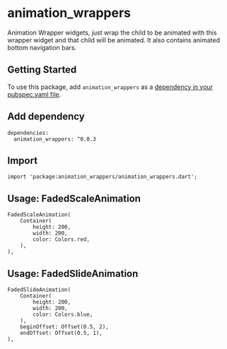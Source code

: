 # animation_wrappers

Animation Wrapper widgets, just wrap the child to be animated with this wrapper widget and that child will be animated. It also contains animated bottom navigation bars.

## Getting Started

To use this package, add `animation_wrappers` as a [dependency in your pubspec.yaml file](https://flutter.io/platform-plugins/).

## Add dependency
```
dependencies:
  animation_wrappers: ^0.0.3
```

## Import
```
import 'package:animation_wrappers/animation_wrappers.dart';
```

## Usage: FadedScaleAnimation
```
FadedScaleAnimation(
    Container(
        height: 200,
        width: 200,
        color: Colors.red,
    ),
),
```
## Usage: FadedSlideAnimation
```
FadedSlideAnimation(
    Container(
        height: 200,
        width: 200,
        color: Colors.blue,
    ),
    beginOffset: Offset(0.5, 2),
    endOffset: Offset(0.5, 1),
),
```